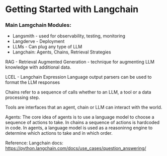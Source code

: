 # Getting Started with Langchain

### Main Lamgchain Modules:
- Langsmith - used for observability, testing, monitoring
- Langderve - Deployment
- LLMs - Can plug any type of LLM
- Langchain: Agents, Chains, Retrieval Strategies


RAG - Retrieval Augmented Generation - technique for augmenting LLM knowledge with additional data. 

LCEL - Langchain Expression Language
output parsers can be used to format the LLM responses

Chains refer to a sequence of calls whether to an LLM, a tool or a data processing step.

Tools are interfaces that an agent, chain or LLM can interact with the world.

Agents: The core idea of agents is to use a language model to choose a sequence of actions to take. In chains a sequence of actions is hardcoded in code. In agents, a language model is used as a reasoninng engine to determine which actions to take and in which order.



Reference:
Langchain docs: https://python.langchain.com/docs/use_cases/question_answering/
